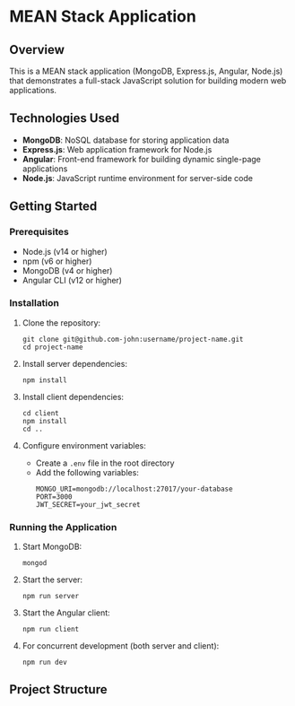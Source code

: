 # MEAN Stack Application

## Overview

This is a MEAN stack application (MongoDB, Express.js, Angular, Node.js) that demonstrates a full-stack JavaScript solution for building modern web applications.

## Technologies Used

- **MongoDB**: NoSQL database for storing application data
- **Express.js**: Web application framework for Node.js
- **Angular**: Front-end framework for building dynamic single-page applications
- **Node.js**: JavaScript runtime environment for server-side code

## Getting Started

### Prerequisites

- Node.js (v14 or higher)
- npm (v6 or higher)
- MongoDB (v4 or higher)
- Angular CLI (v12 or higher)

### Installation

1. Clone the repository:

   ```
   git clone git@github.com-john:username/project-name.git
   cd project-name
   ```

2. Install server dependencies:

   ```
   npm install
   ```

3. Install client dependencies:

   ```
   cd client
   npm install
   cd ..
   ```

4. Configure environment variables:
   - Create a `.env` file in the root directory
   - Add the following variables:
     ```
     MONGO_URI=mongodb://localhost:27017/your-database
     PORT=3000
     JWT_SECRET=your_jwt_secret
     ```

### Running the Application

1. Start MongoDB:

   ```
   mongod
   ```

2. Start the server:

   ```
   npm run server
   ```

3. Start the Angular client:

   ```
   npm run client
   ```

4. For concurrent development (both server and client):
   ```
   npm run dev
   ```

## Project Structure
